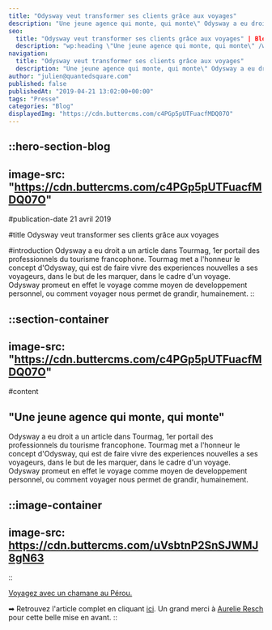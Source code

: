 ```yaml
---
title: "Odysway veut transformer ses clients grâce aux voyages"
description: "Une jeune agence qui monte, qui monte\" Odysway a eu droit a un article dans Tourmag, 1er portail des professionnels du tourisme francophone. Tourmag met a l'honneur le concept d'Odysway, qui est de faire vivre des experiences nouvelles a ses voyageurs, dans le but de les marquer, ..."
seo:
  title: "Odysway veut transformer ses clients grâce aux voyages" | Blog Odysway"
  description: "wp:heading \"Une jeune agence qui monte, qui monte\" /wp:heading wp:paragraph Odysway a eu droit a un article dans Tourmag, 1er portail des pr"
navigation:
  title: "Odysway veut transformer ses clients grâce aux voyages"
  description: "Une jeune agence qui monte, qui monte\" Odysway a eu droit a un article dans Tourmag, 1er portail des professionnels du tourisme francophone. Tourmag met a l'honneur le concept d'Odysway, qui est de faire vivre des experiences nouvelles a ses voyageurs, dans le but de les marquer, ..."
author: "julien@quantedsquare.com"
published: false
publishedAt: "2019-04-21 13:02:00+00:00"
tags: "Presse"
categories: "Blog"
displayedImg: "https://cdn.buttercms.com/c4PGp5pUTFuacfMDQ07O"
---
```


::hero-section-blog
---
image-src: "https://cdn.buttercms.com/c4PGp5pUTFuacfMDQ07O"
---
#publication-date
21 avril 2019

#title
Odysway veut transformer ses clients grâce aux voyages

#introduction
Odysway a eu droit a un article dans Tourmag, 1er portail des professionnels du tourisme francophone. Tourmag met a l'honneur le concept d'Odysway, qui est de faire vivre des experiences nouvelles a ses voyageurs, dans le but de les marquer, dans le cadre d'un voyage. Odysway promeut en effet le voyage comme moyen de developpement personnel, ou comment voyager nous permet de grandir, humainement.
::

::section-container
---
image-src: "https://cdn.buttercms.com/c4PGp5pUTFuacfMDQ07O"
---
#content
## "Une jeune agence qui monte, qui monte"

Odysway a eu droit a un article dans Tourmag, 1er portail des professionnels du tourisme francophone. Tourmag met a l'honneur le concept d'Odysway, qui est de faire vivre des experiences nouvelles a ses voyageurs, dans le but de les marquer, dans le cadre d'un voyage. Odysway promeut en effet le voyage comme moyen de developpement personnel, ou comment voyager nous permet de grandir, humainement.

::image-container
---
image-src: https://cdn.buttercms.com/uVsbtnP2SnSJWMJ8gN63
---
::

[Voyagez avec un chamane au Pérou.](https://odysway.com/voyages/voyage-chamanique-perou)

➡ Retrouvez l'article complet en cliquant [ici](https://www.tourmag.com/Nouveau-Odysway-veut-transformer-ses-clients-grace-aux-voyages_a96556.html). Un grand merci à [Aurelie Resch](http://aurelieresch.com/biographie/) pour cette belle mise en avant.
::
